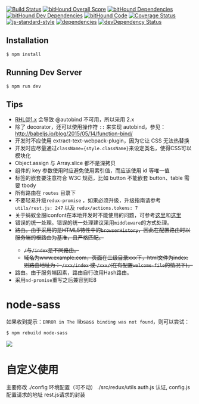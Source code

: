 [![Build Status](https://travis-ci.org/tetojs/teto.js.svg?branch=master)](https://travis-ci.org/tetojs/teto.js)
[![bitHound Overall Score](https://www.bithound.io/github/tetojs/teto.js/badges/score.svg)](https://www.bithound.io/github/tetojs/teto.js)
[![bitHound Dependencies](https://www.bithound.io/github/tetojs/teto.js/badges/dependencies.svg)](https://www.bithound.io/github/tetojs/teto.js/master/dependencies/npm)
[![bitHound Dev Dependencies](https://www.bithound.io/github/tetojs/teto.js/badges/devDependencies.svg)](https://www.bithound.io/github/tetojs/teto.js/master/dependencies/npm)
[![bitHound Code](https://www.bithound.io/github/tetojs/teto.js/badges/code.svg)](https://www.bithound.io/github/tetojs/teto.js)
[![Coverage Status](https://coveralls.io/repos/github/tetojs/teto.js/badge.svg?branch=master)](https://coveralls.io/github/tetojs/teto.js?branch=master)
[![js-standard-style](https://img.shields.io/badge/code%20style-standard-brightgreen.svg?style=flat-square)](http://standardjs.com/)
[![dependencies](https://david-dm.org/tetojs/teto.js.svg?style=flat-square)](https://david-dm.org/tetojs/teto.js)
[![devDependency Status](https://david-dm.org/tetojs/teto.js/dev-status.svg?style=flat-square)](https://david-dm.org/tetojs/teto.js#info=devDependencies)

## Installation

```
$ npm install
```

## Running Dev Server

```
$ npm run dev
```

## Tips

- RHL@1.x 会导致 @autobind 不可用，所以采用 2.x
- 除了 decorator，还可以使用操作符 `::` 来实现 autobind，参见：http://babeljs.io/blog/2015/05/14/function-bind/
- 开发时不应使用 extract-text-webpack-plugin，因为它让 CSS 无法热替换
- 开发时应尽量通过`className={style.className}`来设定类名，使得CSS可以模块化
- Object.assign 与 Array.slice 都不是深拷贝
- 组件的 key 参数使用时应避免使用索引值，而应该使用 id 等唯一值
- 标签的嵌套要注意符合 W3C 规范，比如 button 不能嵌套 button、table 需要 tbody
- 所有路由在 `routes` 目录下
- 不要轻易升级`redux-promise` ，如果必须升级，升级指南请参考 `utils/rest.js: 247` 以及 `redux/actions.tokens: 7`
- 关于蚂蚁金服iconfont在本地开发时不能使用的问题，可参考[这里](https://github.com/ant-design/antd-init/tree/master/examples/local-iconfont)和[这里](https://github.com/ant-design/ant-design/issues/1070)
- 错误的统一处理。错误的统一处理建议采用`middleware`的方式处理。
- <del>路由。由于采用的是HTML5特性中的`browserHistory`，因此在配置路由时以服务端的根路由为基准，且严格匹配。
  - `/`与`/index`是不同路由。
  - 域名为www.example.com，页面在二级目录xxx下，html文件为index: 则路由地址为： `/xxx/index` 或 `/xxx/`(在有配置`welcome-file`的情况下)。</del>
- 路由。由于服务端因素，路由自行改用Hash路由。
- 采用`nd-promise`重写之后兼容到IE8

# node-sass

如果收到提示：`ERROR in The `libsass` binding was not found`，则可以尝试：

```
$ npm rebuild node-sass
```

[![](teto.png)](http://seiga.nicovideo.jp/seiga/im2044734)

# 自定义使用

主要修改
./config 环境配置（可不动）
./src/redux/utils auth.js 认证, config.js 配置请求的地址 rest.js请求的封装
